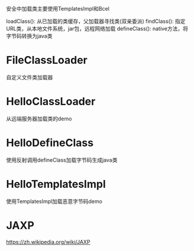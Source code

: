 安全中加载类主要使用TemplatesImpl和Bcel

loadClass(): 从已加载的类缓存，父加载器寻找类(双亲委派)
findClass(): 指定URL类，从本地文件系统，jar包，远程网络加载
defineClass(): native方法，将字节码转换为java类

# FileClassLoader
自定义文件类加载器
# HelloClassLoader
从远端服务器加载类的demo
# HelloDefineClass
使用反射调用defineClass加载字节码生成java类
# HelloTemplatesImpl
使用TemplatesImpl加载恶意字节码demo

# JAXP
https://zh.wikipedia.org/wiki/JAXP
